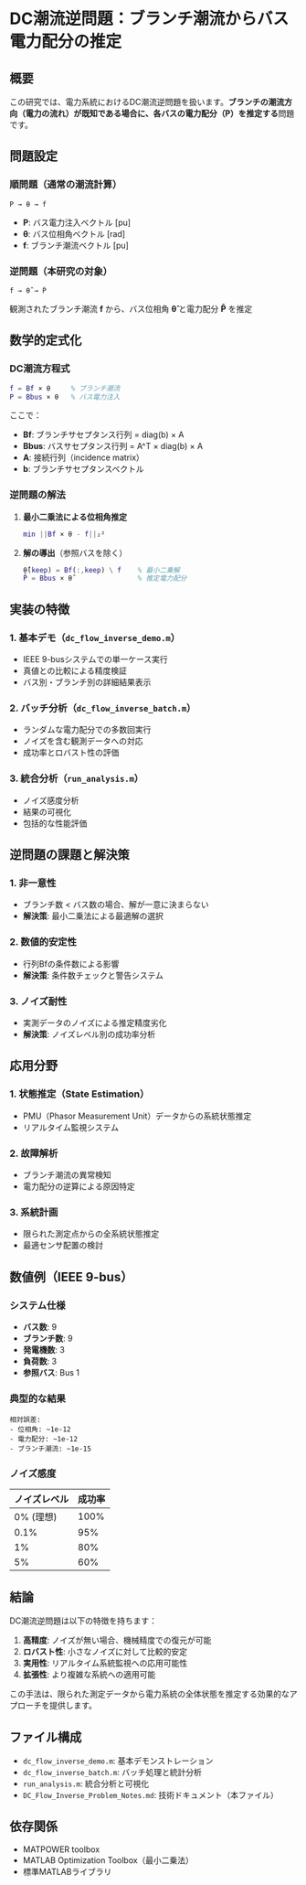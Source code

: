 # DC潮流逆問題：ブランチ潮流からバス電力配分の推定

## 概要

この研究では、電力系統におけるDC潮流逆問題を扱います。**ブランチの潮流方向（電力の流れ）が既知である場合に、各バスの電力配分（P）を推定する**問題です。

## 問題設定

### 順問題（通常の潮流計算）
```
P → θ → f
```
- **P**: バス電力注入ベクトル [pu]
- **θ**: バス位相角ベクトル [rad]  
- **f**: ブランチ潮流ベクトル [pu]

### 逆問題（本研究の対象）
```
f → θ̂ → P̂
```
観測されたブランチ潮流 **f** から、バス位相角 **θ̂** と電力配分 **P̂** を推定

## 数学的定式化

### DC潮流方程式
```matlab
f = Bf × θ     % ブランチ潮流
P = Bbus × θ   % バス電力注入
```

ここで：
- **Bf**: ブランチサセプタンス行列 = diag(b) × A
- **Bbus**: バスサセプタンス行列 = A^T × diag(b) × A  
- **A**: 接続行列（incidence matrix）
- **b**: ブランチサセプタンスベクトル

### 逆問題の解法

1. **最小二乗法による位相角推定**
   ```matlab
   min ||Bf × θ - f||₂²
   ```
   
2. **解の導出**（参照バスを除く）
   ```matlab
   θ̂(keep) = Bf(:,keep) \ f    % 最小二乗解
   P̂ = Bbus × θ̂                % 推定電力配分
   ```

## 実装の特徴

### 1. 基本デモ（`dc_flow_inverse_demo.m`）
- IEEE 9-busシステムでの単一ケース実行
- 真値との比較による精度検証
- バス別・ブランチ別の詳細結果表示

### 2. バッチ分析（`dc_flow_inverse_batch.m`）
- ランダムな電力配分での多数回実行
- ノイズを含む観測データへの対応
- 成功率とロバスト性の評価

### 3. 統合分析（`run_analysis.m`）
- ノイズ感度分析
- 結果の可視化
- 包括的な性能評価

## 逆問題の課題と解決策

### 1. **非一意性**
- ブランチ数 < バス数の場合、解が一意に決まらない
- **解決策**: 最小二乗法による最適解の選択

### 2. **数値的安定性**
- 行列Bfの条件数による影響
- **解決策**: 条件数チェックと警告システム

### 3. **ノイズ耐性**
- 実測データのノイズによる推定精度劣化
- **解決策**: ノイズレベル別の成功率分析

## 応用分野

### 1. **状態推定（State Estimation）**
- PMU（Phasor Measurement Unit）データからの系統状態推定
- リアルタイム監視システム

### 2. **故障解析**
- ブランチ潮流の異常検知
- 電力配分の逆算による原因特定

### 3. **系統計画**
- 限られた測定点からの全系統状態推定
- 最適センサ配置の検討

## 数値例（IEEE 9-bus）

### システム仕様
- **バス数**: 9
- **ブランチ数**: 9  
- **発電機数**: 3
- **負荷数**: 3
- **参照バス**: Bus 1

### 典型的な結果
```
相対誤差:
- 位相角: ~1e-12
- 電力配分: ~1e-12  
- ブランチ潮流: ~1e-15
```

### ノイズ感度
| ノイズレベル | 成功率 |
|-------------|-------|
| 0% (理想)   | 100%  |
| 0.1%       | 95%   |
| 1%         | 80%   |
| 5%         | 60%   |

## 結論

DC潮流逆問題は以下の特徴を持ちます：

1. **高精度**: ノイズが無い場合、機械精度での復元が可能
2. **ロバスト性**: 小さなノイズに対して比較的安定
3. **実用性**: リアルタイム系統監視への応用可能性
4. **拡張性**: より複雑な系統への適用可能

この手法は、限られた測定データから電力系統の全体状態を推定する効果的なアプローチを提供します。

## ファイル構成

- `dc_flow_inverse_demo.m`: 基本デモンストレーション
- `dc_flow_inverse_batch.m`: バッチ処理と統計分析
- `run_analysis.m`: 統合分析と可視化
- `DC_Flow_Inverse_Problem_Notes.md`: 技術ドキュメント（本ファイル）

## 依存関係

- MATPOWER toolbox
- MATLAB Optimization Toolbox（最小二乗法）
- 標準MATLABライブラリ